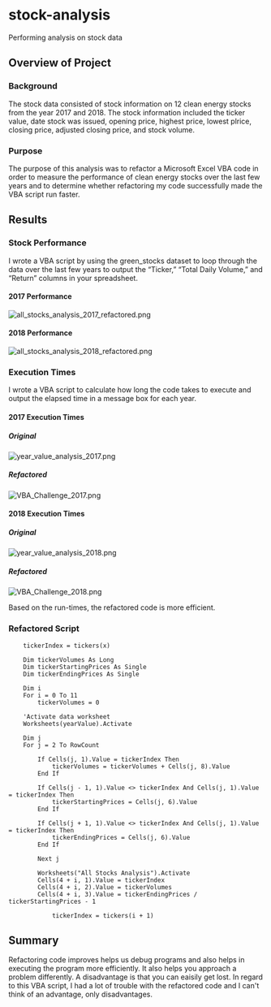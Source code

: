 # stock-analysis
Performing analysis on stock data

## Overview of Project
### Background
The stock data consisted of stock information on 12 clean energy stocks from the year 2017 and 2018. The stock information included the ticker value,    date stock was issued, opening price, highest price, lowest plrice, closing price, adjusted closing price, and stock volume. 

### Purpose
The purpose of this analysis was to refactor a Microsoft Excel VBA code in order to measure the performance of clean energy stocks over the last few years and to determine whether refactoring my code successfully made the VBA script run faster.

## Results
### Stock Performance
I wrote a VBA script by using the green_stocks dataset to loop through the data over the last few years to output the “Ticker,” “Total Daily Volume,” and “Return” columns in your spreadsheet.

#### 2017 Performance
![all_stocks_analysis_2017_refactored.png](https://github.com/yessiez/stock-analysis/blob/master/Resources/all_stocks_analysis_2017_refactored.png?raw=true)

#### 2018 Performance
![all_stocks_analysis_2018_refactored.png](https://github.com/yessiez/stock-analysis/blob/master/Resources/all_stocks_analysis_2018_refactored.png?raw=true)

### Execution Times
I wrote a VBA script to calculate how long the code takes to execute and output the elapsed time in a message box for each year.

#### 2017 Execution Times
##### Original
![year_value_analysis_2017.png](https://github.com/yessiez/stock-analysis/blob/master/Resources/year_value_analysis_2017.png?raw=true)

##### Refactored
![VBA_Challenge_2017.png](https://github.com/yessiez/stock-analysis/blob/master/Resources/VBA_Challenge_2017.png?raw=true)


#### 2018 Execution Times
##### Original
![year_value_analysis_2018.png](https://github.com/yessiez/stock-analysis/blob/master/Resources/year_value_analysis_2018.png?raw=true)

##### Refactored
![VBA_Challenge_2018.png](https://github.com/yessiez/stock-analysis/blob/master/Resources/VBA_Challenge_2018.png?raw=true)

Based on the run-times, the refactored code is more efficient.

### Refactored Script
```
    tickerIndex = tickers(x)
    
    Dim tickerVolumes As Long
    Dim tickerStartingPrices As Single
    Dim tickerEndingPrices As Single
    
    Dim i
    For i = 0 To 11
        tickerVolumes = 0
    
    'Activate data worksheet
    Worksheets(yearValue).Activate
    
    Dim j
    For j = 2 To RowCount
   
        If Cells(j, 1).Value = tickerIndex Then
            tickerVolumes = tickerVolumes + Cells(j, 8).Value
        End If
        
        If Cells(j - 1, 1).Value <> tickerIndex And Cells(j, 1).Value = tickerIndex Then
            tickerStartingPrices = Cells(j, 6).Value
        End If
       
        If Cells(j + 1, 1).Value <> tickerIndex And Cells(j, 1).Value = tickerIndex Then
            tickerEndingPrices = Cells(j, 6).Value
        End If
        
        Next j
    
        Worksheets("All Stocks Analysis").Activate
        Cells(4 + i, 1).Value = tickerIndex
        Cells(4 + i, 2).Value = tickerVolumes
        Cells(4 + i, 3).Value = tickerEndingPrices / tickerStartingPrices - 1
           
            tickerIndex = tickers(i + 1)

```

## Summary

Refactoring code improves helps us debug programs and also helps in executing the program more efficiently. It also helps you approach a problem differently. A disadvantage is that you can eaisily get lost. In regard to this VBA script, I had a lot of trouble with the refactored code and I can't think of an advantage, only disadvantages.  

